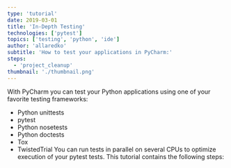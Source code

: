 ```yaml
---
type: 'tutorial'
date: 2019-03-01
title: 'In-Depth Testing'
technologies: ['pytest']
topics: ['testing', 'python', 'ide']
author: 'allaredko'
subtitle: 'How to test your applications in PyCharm:'
steps:
  - 'project_cleanup'
thumbnail: './thumbnail.png'
---
```


With PyCharm you can test your Python applications
using one of your favorite testing frameworks:
- Python unittests
- pytest
- Python nosetests
- Python doctests
- Tox
- TwistedTrial
You can run tests in parallel on several CPUs to optimize execution of your pytest tests.
This tutorial contains the following steps:


